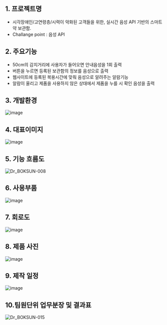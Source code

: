 ## 1. 프로젝트명
- 시각장애인/고연령층/시력이 악화된 고객들을 위한, 실시간 음성 API 기반의 스마트 약 보관함.
- Challange point : 음성 API

## 2. 주요기능
- 50cm의 감지거리에 사용자가 들어오면 안내음성을 1회 출력 
- 버튼을 누르면 등록된 보관함의 정보를 음성으로 출력
- 웹사이트에 등록된 복용시간에 맞춰 음성으로 알려주는 알람기능
- 알람이 울리고 제품을 사용하지 않은 상태에서 제품을 누를 시 확인 음성을 출력

## 3. 개발환경
![image](https://user-images.githubusercontent.com/99382034/162860373-d985d6fc-d6a8-4a7a-9116-2161c43cddbe.png )


## 4. 대표이미지
![image](https://user-images.githubusercontent.com/99382034/162860212-6351b0b0-4b4d-4f44-afa6-78d0b30bf6bf.png )   


## 5. 기능 흐름도
![Dr_BOKSUN-008](https://user-images.githubusercontent.com/86709478/162863348-3bf17e33-0fba-46f8-9c23-fd79394f275e.png)


## 6. 사용부품
![image](https://user-images.githubusercontent.com/99382034/162860424-e14b55c2-cdd8-485c-89bf-772aba134d3f.png )

        
## 7. 회로도 
![image](https://user-images.githubusercontent.com/99382034/162860859-a14b9de8-b6de-4b46-8526-d79e0e7016ae.png )


## 8. 제품 사진
 ![image](https://user-images.githubusercontent.com/99382034/162861706-d3a79f6b-3034-4a84-8aff-7737914610b4.jpg)
 

## 9. 제작 일정
![image](https://user-images.githubusercontent.com/99382034/162860350-24fbdd59-9f4f-4649-a0a5-92924fa19269.png )


## 10.팀원단위 업무분장 및 결과표
![Dr_BOKSUN-015](https://user-images.githubusercontent.com/86709478/162862862-2b7caadf-cd85-49d1-baa1-0b3aa55ff811.png)



